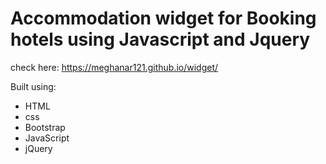 # Accommodation widget for Booking hotels using Javascript and Jquery
check here: https://meghanar121.github.io/widget/

Built using:

* HTML
* css
* Bootstrap
* JavaScript
* jQuery

